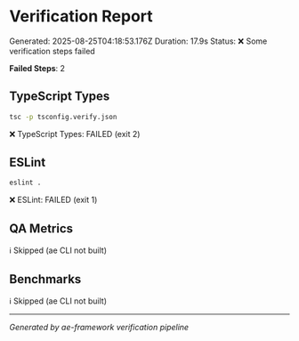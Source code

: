 # Verification Report

Generated: 2025-08-25T04:18:53.176Z
Duration: 17.9s
Status: ❌ Some verification steps failed

**Failed Steps**: 2

## TypeScript Types
```bash
tsc -p tsconfig.verify.json
```

❌ TypeScript Types: FAILED (exit 2)

## ESLint
```bash
eslint .
```

❌ ESLint: FAILED (exit 1)

## QA Metrics
ℹ️  Skipped (ae CLI not built)

## Benchmarks
ℹ️  Skipped (ae CLI not built)

---
*Generated by ae-framework verification pipeline*
